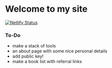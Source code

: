 # Welcome to my site
[![Netlify Status](https://api.netlify.com/api/v1/badges/86188998-76b6-4716-aaa6-12c18e9f872c/deploy-status)](https://app.netlify.com/sites/magaliechetrit/deploys)


### To-Do
- make a stack of tools
- an about page with some nice personal details
- add public key!
- make a book list with referral links